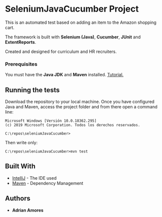 # SeleniumJavaCucumber Project
This is an automated test based on adding an item to the Amazon shopping cart.

The framework is built with **Selenium (Java)**, **Cucumber**, **JUnit** and **ExtentReports**.

Created and designed for curriculum and HR recruiters.

### Prerequisites
You must have the **Java JDK** and **Maven** installed. [Tutorial.](https://www.mkyong.com/maven/how-to-install-maven-in-windows/)

## Running the tests
Download the repository to your local machine. Once you have configured Java and Maven, access the project folder and from there open a command line:
```
Microsoft Windows [Versión 10.0.18362.295]
(c) 2019 Microsoft Corporation. Todos los derechos reservados.

C:\repos\seleniumJavaCucumber>
```
Then write only:
```
C:\repos\seleniumJavaCucumber>mvn test
```

## Built With
* [IntelliJ](https://www.jetbrains.com/idea/) - The IDE used
* [Maven](https://maven.apache.org/) - Dependency Management

## Authors
* **Adrian Amores**
